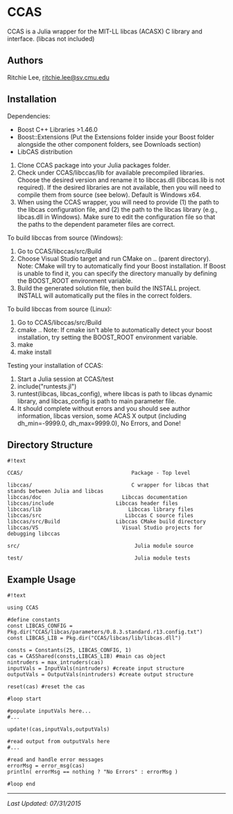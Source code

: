 # CCAS

CCAS is a Julia wrapper for the MIT-LL libcas (ACASX) C library and interface.  (libcas not included)

## Authors

Ritchie Lee, ritchie.lee@sv.cmu.edu

## Installation

Dependencies: 

* Boost C++ Libraries  >1.46.0
* Boost::Extensions (Put the Extensions folder inside your Boost folder alongside the other component folders, see Downloads section)
* LibCAS distribution

1. Clone CCAS package into your Julia packages folder.
1. Check under CCAS/libccas/lib for available precompiled libraries.  Choose the desired version and rename it to libccas.dll (libccas.lib is not required).  If the desired libraries are not available, then you will need to compile them from source (see below).  Default is Windows x64.
1. When using the CCAS wrapper, you will need to provide (1) the path to the libcas configuration file, and (2) the path to the libcas library (e.g., libcas.dll in Windows).  Make sure to edit the configuration file so that the paths to the dependent parameter files are correct.

To build libccas from source (Windows):

1. Go to CCAS/libccas/src/Build
1. Choose Visual Studio target and run CMake on .. (parent directory).
Note: CMake will try to automatically find your Boost installation.  If Boost is unable to find it, you can specify the directory manually by defining the BOOST_ROOT environment variable.
1. Build the generated solution file, then build the INSTALL project.  INSTALL will automatically put the files in the correct folders.

To build libccas from source (Linux):

1. Go to CCAS/libccas/src/Build
1. cmake ..
Note: If cmake isn't able to automatically detect your boost installation, try setting the BOOST_ROOT environment variable.
1. make
1. make install

Testing your installation of CCAS:
1. Start a Julia session at CCAS/test
1. include("runtests.jl")
1. runtest(libcas, libcas_config), where libcas is path to libcas dynamic library, and libcas_config is path to main parameter file.
1. It should complete without errors and you should see author information, libcas version, some ACAS X output (including dh_min=-9999.0, dh_max=9999.0), No Errors, and Done! 

## Directory Structure
```
#!text

CCAS/                                   Package - Top level

libccas/                                C wrapper for libcas that stands between Julia and libcas
libccas/doc                          Libccas documentation
libccas/include                    Libccas header files
libccas/lib                            Libccas library files
libccas/src                           Libccas C source files
libccas/src/Build                  Libccas CMake build directory
libccas/VS                           Visual Studio projects for debugging libccas

src/                                     Julia module source

test/                                    Julia module tests

```

## Example Usage
```
#!text

using CCAS

#define constants
const LIBCAS_CONFIG = Pkg.dir("CCAS/libcas/parameters/0.8.3.standard.r13.config.txt")
const LIBCAS_LIB = Pkg.dir("CCAS/libcas/lib/libcas.dll")

consts = Constants(25, LIBCAS_CONFIG, 1)
cas = CASShared(consts,LIBCAS_LIB) #main cas object
nintruders = max_intruders(cas)
inputVals = InputVals(nintruders) #create input structure
outputVals = OutputVals(nintruders) #create output structure

reset(cas) #reset the cas

#loop start

#populate inputVals here...
#...

update!(cas,inputVals,outputVals)

#read output from outputVals here
#...

#read and handle error messages
errorMsg = error_msg(cas)
println( errorMsg == nothing ? "No Errors" : errorMsg )

#loop end

```

***

*Last Updated: 07/31/2015*
